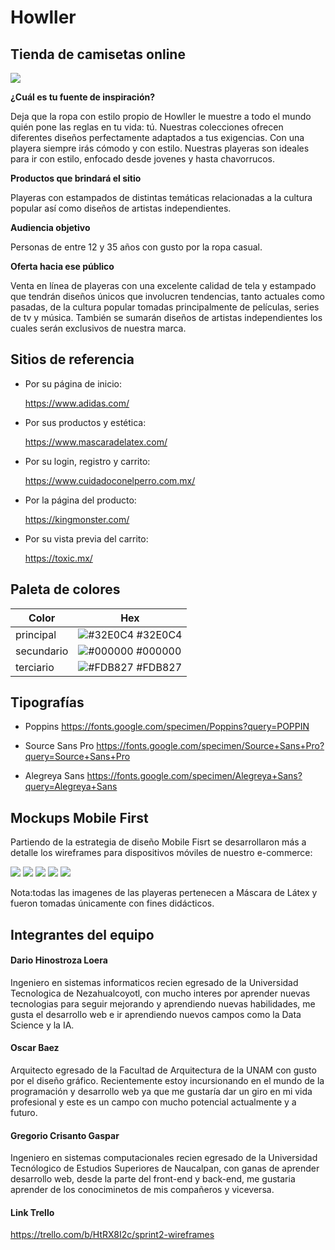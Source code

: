 # Howller
## Tienda de camisetas online

![](Howller_logotipo.png)

**¿Cuál es tu fuente de inspiración?**

Deja que la ropa con estilo propio de Howller le muestre a todo el mundo quién pone las reglas en tu vida: tú. Nuestras colecciones ofrecen diferentes diseños perfectamente adaptados a tus exigencias. Con una playera siempre irás cómodo y con estilo. Nuestras playeras son ideales para ir con estilo, enfocado desde jovenes y hasta chavorrucos.

**Productos que brindará el sitio**

Playeras con estampados de distintas temáticas relacionadas a la cultura popular así como diseños de artistas independientes.

**Audiencia objetivo**

Personas de entre 12 y 35 años con gusto por la ropa casual.

**Oferta hacia ese público**

Venta en línea de playeras con una excelente calidad de tela y estampado que tendrán diseños únicos que involucren tendencias, tanto actuales como pasadas, de la cultura popular tomadas principalmente de películas, series de tv y música. También se sumarán diseños de artistas independientes los cuales serán exclusivos de nuestra marca. 



## Sitios de referencia

- Por su página de inicio:

  https://www.adidas.com/

- Por sus productos y estética:

  https://www.mascaradelatex.com/

- Por su login, registro y carrito:

  https://www.cuidadoconelperro.com.mx/

- Por la página del producto: 

  https://kingmonster.com/

- Por su vista previa del carrito:

  https://toxic.mx/





## Paleta de colores

| Color             | Hex                                                                |
| ----------------- | ------------------------------------------------------------------ |
| principal | ![#32E0C4](https://via.placeholder.com/10/32E0C4?text=+) #32E0C4|
| secundario| ![#000000](https://via.placeholder.com/10/000000?text=+) #000000|
| terciario | ![#FDB827](https://via.placeholder.com/10/FDB827?text=+) #FDB827|

## Tipografías

- Poppins
https://fonts.google.com/specimen/Poppins?query=POPPIN

- Source Sans Pro
https://fonts.google.com/specimen/Source+Sans+Pro?query=Source+Sans+Pro

- Alegreya Sans
https://fonts.google.com/specimen/Alegreya+Sans?query=Alegreya+Sans

## Mockups Mobile First

Partiendo de la estrategia de diseño Mobile Fisrt se desarrollaron más a detalle los wireframes para dispositivos móviles de nuestro e-commerce:

![](mockups/01Home-01.jpg)
![](mockups/02Producto.jpg)
![](mockups/03Carrito.jpg)
![](mockups/04Login.jpg)
![](mockups/05Registro.jpg)

Nota:todas las imagenes de las playeras pertenecen a Máscara de Látex y fueron tomadas únicamente con fines didácticos.

## Integrantes del equipo


#### Dario Hinostroza Loera

Ingeniero en sistemas informaticos recien egresado de la Universidad Tecnologica de Nezahualcoyotl, con mucho interes por aprender nuevas tecnologias para seguir mejorando y aprendiendo nuevas habilidades, me gusta el desarrollo web e ir aprendiendo nuevos campos como la Data Science y la IA. 

#### Oscar Baez

Arquitecto egresado de la Facultad de Arquitectura de la UNAM con gusto por el diseño gráfico. Recientemente estoy incursionando en el mundo de la programación y desarrollo web ya que me gustaría dar un giro en mi vida profesional y este es un campo con mucho potencial actualmente y a futuro. 

#### Gregorio Crisanto Gaspar

Ingeniero en sistemas computacionales recien egresado de la Universidad Tecnólogico de Estudios Superiores de Naucalpan, con ganas de aprender desarrollo web, desde la parte del front-end y back-end, me gustaria  aprender de los conociminetos de mis compañeros y viceversa. 

#### Link Trello
https://trello.com/b/HtRX8I2c/sprint2-wireframes
